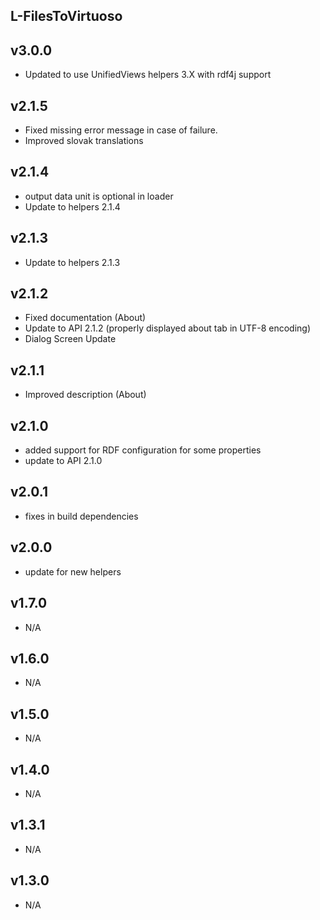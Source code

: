 L-FilesToVirtuoso
----------

v3.0.0
---
* Updated to use UnifiedViews helpers 3.X with rdf4j support

v2.1.5
---
* Fixed missing error message in case of failure.
* Improved slovak translations

v2.1.4
---
* output data unit is optional in loader
* Update to helpers 2.1.4

v2.1.3
---
* Update to helpers 2.1.3

v2.1.2
---
* Fixed documentation (About)
* Update to API 2.1.2 (properly displayed about tab in UTF-8 encoding)
* Dialog Screen Update

v2.1.1
---
* Improved description (About)

v2.1.0
---
* added support for RDF configuration for some properties
* update to API 2.1.0

v2.0.1
---
* fixes in build dependencies

v2.0.0
---
* update for new helpers

v1.7.0
---
* N/A

v1.6.0
---
* N/A

v1.5.0
---
* N/A

v1.4.0
---
* N/A

v1.3.1
---
* N/A

v1.3.0
---
* N/A
